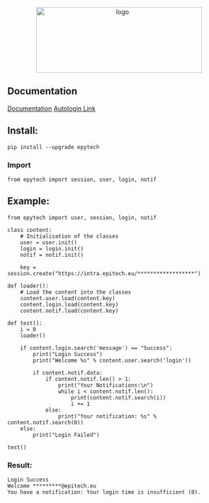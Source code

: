<p align = "center">
    <img alt = "logo" width="374" height="148" src = "https://raw.githubusercontent.com/Neotoxic-off/epytech/master/images/logo.png"/>
</p>

## Documentation
<a href = "https://github.com/Neotoxic-off/epytech/blob/master/DOCUMENTATION.md">Documentation</a>
<a href = "https://intra.epitech.eu/admin/autolog?format=json">Autologin Link</a>

## Install:
```
pip install --upgrade epytech
```
### Import
```PY
from epytech import session, user, login, notif
```

## Example:
```PY
from epytech import user, session, login, notif

class content:
    # Initialisation of the classes
    user = user.init()
    login = login.init()
    notif = notif.init()

    key = session.create("https://intra.epitech.eu/******************")

def loader():
    # Load the content into the classes
    content.user.load(content.key)
    content.login.load(content.key)
    content.notif.load(content.key)

def test():
    i = 0
    loader()

    if content.login.search('message') == "Success":
        print("Login Success")
        print("Welcome %s" % content.user.search('login'))

        if content.notif.data:
            if content.notif.len() > 1:
                print("Your Notifications:\n")
                while i < content.notif.len():
                    print(content.notif.search(i))
                    i += 1
            else:
                print("Your notification: %s" % content.notif.search(0))
    else:
        print("Login Failed")

test()
```
### Result:
```
Login Success
Welcome *********@epitech.eu
You have a notification: Your login time is insufficient (0).
```
